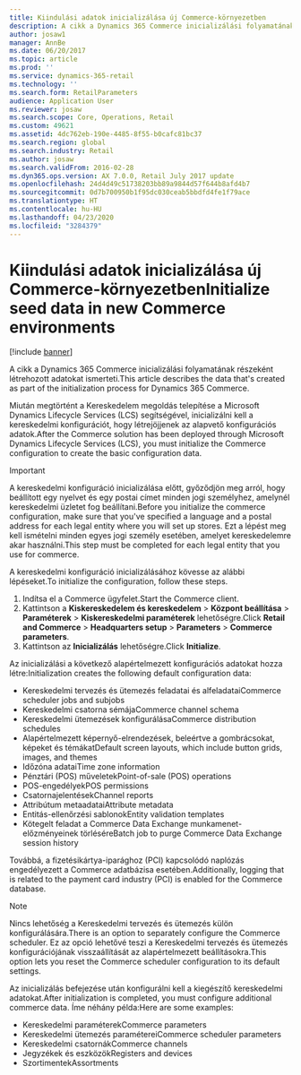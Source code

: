```yaml
---
title: Kiindulási adatok inicializálása új Commerce-környezetben
description: A cikk a Dynamics 365 Commerce inicializálási folyamatának részeként létrehozott adatokat ismerteti.
author: josaw1
manager: AnnBe
ms.date: 06/20/2017
ms.topic: article
ms.prod: ''
ms.service: dynamics-365-retail
ms.technology: ''
ms.search.form: RetailParameters
audience: Application User
ms.reviewer: josaw
ms.search.scope: Core, Operations, Retail
ms.custom: 49621
ms.assetid: 4dc762eb-190e-4485-8f55-b0cafc81bc37
ms.search.region: global
ms.search.industry: Retail
ms.author: josaw
ms.search.validFrom: 2016-02-28
ms.dyn365.ops.version: AX 7.0.0, Retail July 2017 update
ms.openlocfilehash: 24d4d49c51738203bb89a9844d57f644b8afd4b7
ms.sourcegitcommit: 0d7b700950b1f95dc030ceab5bbdfd4fe1f79ace
ms.translationtype: HT
ms.contentlocale: hu-HU
ms.lasthandoff: 04/23/2020
ms.locfileid: "3284379"
---
```

# <a name="initialize-seed-data-in-new-commerce-environments"></a><span data-ttu-id="f8dae-103">Kiindulási adatok inicializálása új Commerce-környezetben</span><span class="sxs-lookup"><span data-stu-id="f8dae-103">Initialize seed data in new Commerce environments</span></span>

[!include [banner](includes/banner.md)]

<span data-ttu-id="f8dae-104">A cikk a Dynamics 365 Commerce inicializálási folyamatának részeként létrehozott adatokat ismerteti.</span><span class="sxs-lookup"><span data-stu-id="f8dae-104">This article describes the data that's created as part of the initialization process for Dynamics 365 Commerce.</span></span>

<span data-ttu-id="f8dae-105">Miután megtörtént a Kereskedelem megoldás telepítése a Microsoft Dynamics Lifecycle Services (LCS) segítségével, inicializálni kell a kereskedelmi konfigurációt, hogy létrejöjjenek az alapvető konfigurációs adatok.</span><span class="sxs-lookup"><span data-stu-id="f8dae-105">After the Commerce solution has been deployed through Microsoft Dynamics Lifecycle Services (LCS), you must initialize the Commerce configuration to create the basic configuration data.</span></span>

> [!IMPORTANT]
> <span data-ttu-id="f8dae-106">A kereskedelmi konfiguráció inicializálása előtt, győződjön meg arról, hogy beállított egy nyelvet és egy postai címet minden jogi személyhez, amelynél kereskedelmi üzletet fog beállítani.</span><span class="sxs-lookup"><span data-stu-id="f8dae-106">Before you initialize the commerce configuration, make sure that you've specified a language and a postal address for each legal entity where you will set up stores.</span></span> <span data-ttu-id="f8dae-107">Ezt a lépést meg kell ismételni minden egyes jogi személy esetében, amelyet kereskedelemre akar használni.</span><span class="sxs-lookup"><span data-stu-id="f8dae-107">This step must be completed for each legal entity that you use for commerce.</span></span>

<span data-ttu-id="f8dae-108">A kereskedelmi konfiguráció inicializálásához kövesse az alábbi lépéseket.</span><span class="sxs-lookup"><span data-stu-id="f8dae-108">To initialize the configuration, follow these steps.</span></span>

1. <span data-ttu-id="f8dae-109">Indítsa el a Commerce ügyfelet.</span><span class="sxs-lookup"><span data-stu-id="f8dae-109">Start the Commerce client.</span></span>
2. <span data-ttu-id="f8dae-110">Kattintson a **Kiskereskedelem és kereskedelem** &gt; **Központ beállítása** &gt; **Paraméterek** &gt; **Kiskereskedelmi paraméterek** lehetőségre.</span><span class="sxs-lookup"><span data-stu-id="f8dae-110">Click **Retail and Commerce** &gt; **Headquarters setup** &gt; **Parameters** &gt; **Commerce parameters**.</span></span>
3. <span data-ttu-id="f8dae-111">Kattintson az **Inicializálás** lehetőségre.</span><span class="sxs-lookup"><span data-stu-id="f8dae-111">Click **Initialize**.</span></span>

<span data-ttu-id="f8dae-112">Az inicializálási a következő alapértelmezett konfigurációs adatokat hozza létre:</span><span class="sxs-lookup"><span data-stu-id="f8dae-112">Initialization creates the following default configuration data:</span></span>

- <span data-ttu-id="f8dae-113">Kereskedelmi tervezés és ütemezés feladatai és alfeladatai</span><span class="sxs-lookup"><span data-stu-id="f8dae-113">Commerce scheduler jobs and subjobs</span></span>
- <span data-ttu-id="f8dae-114">Kereskedelmi csatorna sémája</span><span class="sxs-lookup"><span data-stu-id="f8dae-114">Commerce channel schema</span></span>
- <span data-ttu-id="f8dae-115">Kereskedelmi ütemezések konfigurálása</span><span class="sxs-lookup"><span data-stu-id="f8dae-115">Commerce distribution schedules</span></span>
- <span data-ttu-id="f8dae-116">Alapértelmezett képernyő-elrendezések, beleértve a gombrácsokat, képeket és témákat</span><span class="sxs-lookup"><span data-stu-id="f8dae-116">Default screen layouts, which include button grids, images, and themes</span></span>
- <span data-ttu-id="f8dae-117">Időzóna adatai</span><span class="sxs-lookup"><span data-stu-id="f8dae-117">Time zone information</span></span>
- <span data-ttu-id="f8dae-118">Pénztári (POS) műveletek</span><span class="sxs-lookup"><span data-stu-id="f8dae-118">Point-of-sale (POS) operations</span></span>
- <span data-ttu-id="f8dae-119">POS-engedélyek</span><span class="sxs-lookup"><span data-stu-id="f8dae-119">POS permissions</span></span>
- <span data-ttu-id="f8dae-120">Csatornajelentések</span><span class="sxs-lookup"><span data-stu-id="f8dae-120">Channel reports</span></span>
- <span data-ttu-id="f8dae-121">Attribútum metaadatai</span><span class="sxs-lookup"><span data-stu-id="f8dae-121">Attribute metadata</span></span>
- <span data-ttu-id="f8dae-122">Entitás-ellenőrzési sablonok</span><span class="sxs-lookup"><span data-stu-id="f8dae-122">Entity validation templates</span></span>
- <span data-ttu-id="f8dae-123">Kötegelt feladat a Commerce Data Exchange munkamenet-előzményeinek törlésére</span><span class="sxs-lookup"><span data-stu-id="f8dae-123">Batch job to purge Commerce Data Exchange session history</span></span>

<span data-ttu-id="f8dae-124">Továbbá, a fizetésikártya-iparághoz (PCI) kapcsolódó naplózás engedélyezett a Commerce adatbázisa esetében.</span><span class="sxs-lookup"><span data-stu-id="f8dae-124">Additionally, logging that is related to the payment card industry (PCI) is enabled for the Commerce database.</span></span>

> [!NOTE]
> <span data-ttu-id="f8dae-125">Nincs lehetőség a Kereskedelmi tervezés és ütemezés külön konfigurálására.</span><span class="sxs-lookup"><span data-stu-id="f8dae-125">There is an option to separately configure the Commerce scheduler.</span></span> <span data-ttu-id="f8dae-126">Ez az opció lehetővé teszi a Kereskedelmi tervezés és ütemezés konfigurációjának visszaállítását az alapértelmezett beállításokra.</span><span class="sxs-lookup"><span data-stu-id="f8dae-126">This option lets you reset the Commerce scheduler configuration to its default settings.</span></span>

<span data-ttu-id="f8dae-127">Az inicializálás befejezése után konfigurálni kell a kiegészítő kereskedelmi adatokat.</span><span class="sxs-lookup"><span data-stu-id="f8dae-127">After initialization is completed, you must configure additional commerce data.</span></span> <span data-ttu-id="f8dae-128">Íme néhány példa:</span><span class="sxs-lookup"><span data-stu-id="f8dae-128">Here are some examples:</span></span>

- <span data-ttu-id="f8dae-129">Kereskedelmi paraméterek</span><span class="sxs-lookup"><span data-stu-id="f8dae-129">Commerce parameters</span></span>
- <span data-ttu-id="f8dae-130">Kereskedelmi ütemezés paraméterei</span><span class="sxs-lookup"><span data-stu-id="f8dae-130">Commerce scheduler parameters</span></span>
- <span data-ttu-id="f8dae-131">Kereskedelmi csatornák</span><span class="sxs-lookup"><span data-stu-id="f8dae-131">Commerce channels</span></span>
- <span data-ttu-id="f8dae-132">Jegyzékek és eszközök</span><span class="sxs-lookup"><span data-stu-id="f8dae-132">Registers and devices</span></span>
- <span data-ttu-id="f8dae-133">Szortimentek</span><span class="sxs-lookup"><span data-stu-id="f8dae-133">Assortments</span></span>
